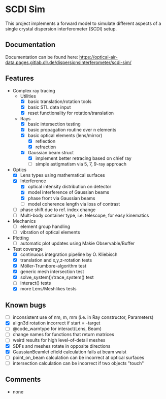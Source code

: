 # SCDI Sim

This project implements a forward model to simulate different aspects of a single crystal dispersion interferometer (SCDI) setup.

## Documentation

Documentation can be found here: https://optical-air-data.pages.gitlab.dlr.de/dispersionsinterferometer/scdi-sim/

## Features 

- Complex ray tracing
    - Utilities
        - [x] basic translation/rotation tools
        - [x] basic STL data input
        - [x] reset functionality for rotation/translation
    - Rays        
        - [x] basic intersection testing
        - [x] basic propagation routine over n elements
        - [x] basic optical elements (lens/mirror)
            - [x] reflection
            - [x] refraction
        - [x] Gaussian beam struct
            - [x] implement better retracing based on chief ray
            - [ ] simple astigmatism via 5, 7, 9-ray approach
- Optics
    - [x] Lens types using mathematical surfaces
    - [x] Interference
        - [x] optical intensity distribution on detector
        - [x] model interference of Gaussian beams
        - [x] phase front via Gaussian beams
        - [ ] model coherence length via loss of contrast
    - [ ] phase shift due to ref. index change
    - [ ] Multi-body container type, i.e. telescope, for easy kinematics
- Mechanics
    - [ ] element group handling
    - [ ] vibration of optical elements
- Plotting
    - [ ] automatic plot updates using Makie Observable/Buffer
- Test coverage
    - [x] continuous integration pipeline by O. Kliebisch
    - [x] translation and x,y,z-rotation tests
    - [x] Möller-Trumbore-algorithm test
    - [x] generic mesh intersection test
    - [x] solve_system()/trace_system() test
    - [ ] interact() tests 
    - [x] more Lens/Meshlikes tests

## Known bugs

- [ ] inconsistent use of nm, m, mm (i.e. in Ray constructor, Parameters)
- [x] align3d rotation incorrect if start = -target
- [ ] @code_warntype for interact(Lens, Beam)
- [ ] change names for functions that return matrices
- [ ] weird results for high level-of-detail meshes
- [x] SDFs and meshes rotate in opposite directions
- [x] GaussianBeamlet efield calculation fails at beam waist
- [ ] point_on_beam calculation can be incorrect at optical surfaces
- [ ] intersection calculation can be incorrect if two objects "touch"

## Comments

- none
